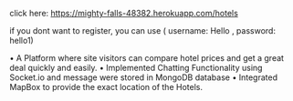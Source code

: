 click here: https://mighty-falls-48382.herokuapp.com/hotels

if you dont want to register, you can use ( username: Hello , password: hello1)

• A Platform where site visitors can compare hotel prices and get a great deal quickly and easily.
• Implemented Chatting Functionality using Socket.io and message were stored in MongoDB database
• Integrated MapBox to provide the exact location of the Hotels.



